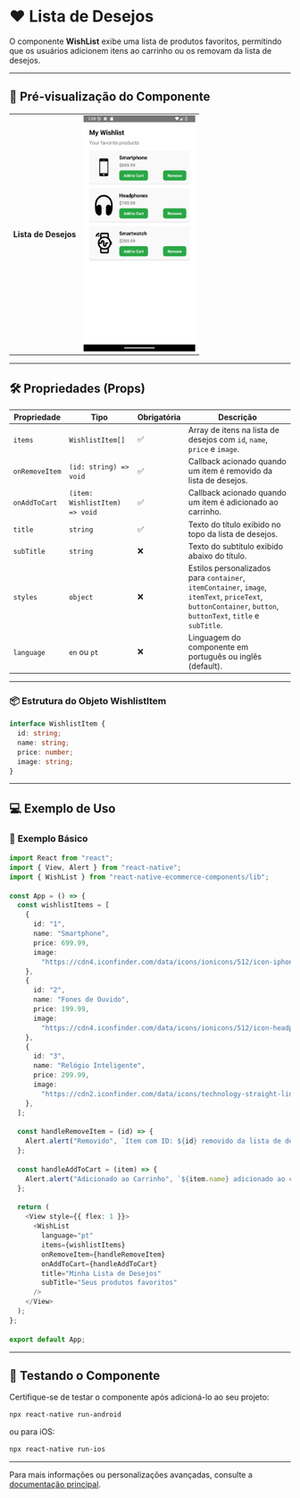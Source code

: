 # ❤️ **Lista de Desejos**

O componente **WishList** exibe uma lista de produtos favoritos, permitindo que os usuários adicionem itens ao carrinho ou os removam da lista de desejos.

---

## 📸 **Pré-visualização do Componente**

<table>
  <tr>
    <td><strong>Lista de Desejos</strong></td>
    <td><img src="../../Images/WishList.png" alt="WishList" width="200"/></td>
  </tr>
</table>

---

## 🛠️ **Propriedades (Props)**

| Propriedade    | Tipo                           | Obrigatória | Descrição                                                                                                                                                    |
| -------------- | ------------------------------ | ----------- | ------------------------------------------------------------------------------------------------------------------------------------------------------------ |
| `items`        | `WishlistItem[]`               | ✅          | Array de itens na lista de desejos com `id`, `name`, `price` e `image`.                                                                                      |
| `onRemoveItem` | `(id: string) => void`         | ✅          | Callback acionado quando um item é removido da lista de desejos.                                                                                             |
| `onAddToCart`  | `(item: WishlistItem) => void` | ✅          | Callback acionado quando um item é adicionado ao carrinho.                                                                                                   |
| `title`        | `string`                       | ✅          | Texto do título exibido no topo da lista de desejos.                                                                                                         |
| `subTitle`     | `string`                       | ❌          | Texto do subtítulo exibido abaixo do título.                                                                                                                 |
| `styles`       | `object`                       | ❌          | Estilos personalizados para `container`, `itemContainer`, `image`, `itemText`, `priceText`, `buttonContainer`, `button`, `buttonText`, `title` e `subTitle`. |
| `language`         | `en` ou `pt`                 | ❌          | Linguagem do componente em português ou inglês (default). |
---

### 📦 **Estrutura do Objeto WishlistItem**

```ts
interface WishlistItem {
  id: string;
  name: string;
  price: number;
  image: string;
}
```

---

## 💻 **Exemplo de Uso**

### 📝 **Exemplo Básico**

```ts
import React from "react";
import { View, Alert } from "react-native";
import { WishList } from "react-native-ecommerce-components/lib";

const App = () => {
  const wishlistItems = [
    {
      id: "1",
      name: "Smartphone",
      price: 699.99,
      image:
        "https://cdn4.iconfinder.com/data/icons/ionicons/512/icon-iphone-256.png",
    },
    {
      id: "2",
      name: "Fones de Ouvido",
      price: 199.99,
      image:
        "https://cdn4.iconfinder.com/data/icons/ionicons/512/icon-headphone-256.png",
    },
    {
      id: "3",
      name: "Relógio Inteligente",
      price: 299.99,
      image:
        "https://cdn2.iconfinder.com/data/icons/technology-straight-line/128/SVG_LINE_TECHNOLOGY-03-256.png",
    },
  ];

  const handleRemoveItem = (id) => {
    Alert.alert("Removido", `Item com ID: ${id} removido da lista de desejos`);
  };

  const handleAddToCart = (item) => {
    Alert.alert("Adicionado ao Carrinho", `${item.name} adicionado ao carrinho`);
  };

  return (
    <View style={{ flex: 1 }}>
      <WishList
        language="pt"
        items={wishlistItems}
        onRemoveItem={handleRemoveItem}
        onAddToCart={handleAddToCart}
        title="Minha Lista de Desejos"
        subTitle="Seus produtos favoritos"
      />
    </View>
  );
};

export default App;
```

---

## 🧪 **Testando o Componente**

Certifique-se de testar o componente após adicioná-lo ao seu projeto:

```sh
npx react-native run-android
```

ou para iOS:

```sh
npx react-native run-ios
```

---

Para mais informações ou personalizações avançadas, consulte a [documentação principal](../../README.md).
